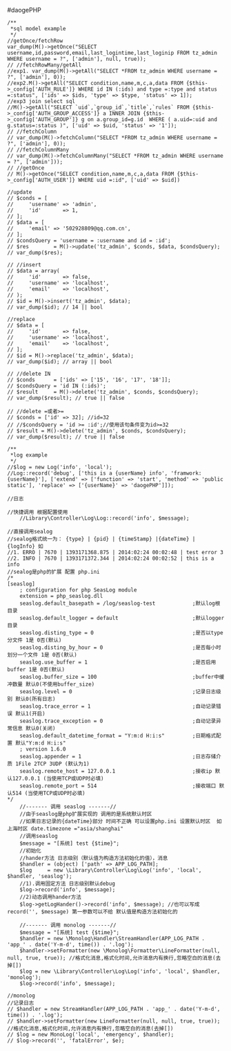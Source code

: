 #daogePHP

	/**
     *sql model example
     */
    //getOnce/fetchRow
    var_dump(M()->getOnce("SELECT username,id,password,email,last_logintime,last_loginip FROM tz_admin WHERE username = ?", ['admin'], null, true));
    // //fetchRowMany/getAll
    //exp1. var_dump(M()->getAll("SELECT *FROM tz_admin WHERE username = ?", ['admin'], 0));
    //exp2.M()->getAll("SELECT condition,name,m,c,a,data FROM {$this->_config['AUTH_RULE']} WHERE id IN (:ids) and type =:type and status =:status", ['ids' => $ids, 'type' => $type, 'status' => 1]);
    //exp3 join select sql
    //M()->getAll("SELECT `uid`,`group_id`,`title`,`rules` FROM {$this->_config['AUTH_GROUP_ACCESS']} a INNER JOIN {$this->_config['AUTH_GROUP']} g on a.group_id=g.id  WHERE ( a.uid=:uid and g.status=:status )", ['uid' => $uid, 'status' => '1']);
    // //fetchColumn
    // var_dump(M()->fetchColumn("SELECT *FROM tz_admin WHERE username = ?", ['admin'], 0));
    // //fetchColumnMany
    // var_dump(M()->fetchColumnMany("SELECT *FROM tz_admin WHERE username = ?", ['admin']));
    // //getOnce
    // M()->getOnce("SELECT condition,name,m,c,a,data FROM {$this->_config['AUTH_USER']} WHERE uid =:id", ['uid' => $uid])

    //update
    // $conds = [
    //     'username' => 'admin',
    //     'id'       => 1,
    // ];
    // $data = [
    //     'email' => '502928809@qq.com.cn',
    // ];
    // $condsQuery = 'username = :username and id = :id';
    // $res        = M()->update('tz_admin', $conds, $data, $condsQuery);
    // var_dump($res);

    // //insert
    // $data = array(
    //     'id'       => false,
    //     'username' => 'localhost',
    //     'email'    => 'localhost',
    // );
    // $id = M()->insert('tz_admin', $data);
    // var_dump($id); // 14 || bool

    //replace
    // $data = [
    //     'id'       => false,
    //     'username' => 'localhost',
    //     'email'    => 'localhost',
    // ];
    // $id = M()->replace('tz_admin', $data);
    // var_dump($id); // array || bool

    // //delete IN
    // $conds      = ['ids' => ['15', '16', '17', '18']];
    // $condsQuery = 'id IN (:ids)';
    // $result     = M()->delete('tz_admin', $conds, $condsQuery);
    // var_dump($result); // true || false

    // //delete =或者>=
    // $conds = ['id' => 32]; //id=32
    // //$condsQuery = 'id >= :id';//使用该句条件变为id>=32
    // $result = M()->delete('tz_admin', $conds, $condsQuery);
    // var_dump($result); // true || false

    /**
     *log example
     */
    //$log = new Log('info', 'local');
    //Log::record('debug', ['this is a {userName} info', 'framwork:{userName}'], ['extend' => ['function' => 'start', 'method' => 'public static'], 'replace' => ['{userName}' => 'daogePHP']]);

    //日志
    
    //快捷调用 根据配置使用
        //Library\Controller\Log\Log::record('info', $message);

    //直接调用sealog
    //sealog格式统一为： {type} | {pid} | {timeStamp} |{dateTime} | {logInfo} 如
    //1. ERRO | 7670 | 1393171368.875 | 2014:02:24 00:02:48 | test error 3 
    //2. INFO | 7670 | 1393171372.344 | 2014:02:24 00:02:52 | this is a info
    //sealog是php的扩展 配置 php.ini
    /*
    [seaslog]
        ; configuration for php SeasLog module
        extension = php_seaslog.dll
        seaslog.default_basepath = /log/seaslog-test            ;默认log根目录
        seaslog.default_logger = default                        ;默认logger目录
        seaslog.disting_type = 0                                ;是否以type分文件 1是 0否(默认)
        seaslog.disting_by_hour = 0                             ;是否每小时划分一个文件 1是 0否(默认)
        seaslog.use_buffer = 1                                  ;是否启用buffer 1是 0否(默认)
        seaslog.buffer_size = 100                               ;buffer中缓冲数量 默认0(不使用buffer_size)
        seaslog.level = 0                                       ;记录日志级别 默认0(所有日志)
        seaslog.trace_error = 1                                 ;自动记录错误 默认1(开启)
        seaslog.trace_exception = 0                             ;自动记录异常信息 默认0(关闭)
        seaslog.default_datetime_format = "Y:m:d H:i:s"         ;日期格式配置 默认"Y:m:d H:i:s"
        ; version 1.6.0
        seaslog.appender = 1                                    ;日志存储介质 1File 2TCP 3UDP (默认为1)
        seaslog.remote_host = 127.0.0.1                         ;接收ip 默认127.0.0.1 (当使用TCP或UDP时必填)
        seaslog.remote_port = 514                               ;接收端口 默认514 (当使用TCP或UDP时必填)
    */
        //------- 调用 seaslog -------//
        //由于seaslog是php扩展实现的 调用的是系统默认时区
        //如果日志记录的{dateTime}部分 时间不正确 可以设置php.ini 设置默认时区  如上海时区 date.timezone ="asia/shanghai"
        //调用seaslog
        $message = "[系统] test {$time}";
        //初始化
        //hander方法 日志级别（默认值为构造方法初始化的值），消息
        $handler = (object) ['path' => APP_LOG_PATH];
        $log     = new \Library\Controller\Log\Log('info', 'local', $handler, 'seaslog');
        //1).调用固定方法 日志级别默认debug
        $log->record('info', $message);
        //2)动态调用hander方法
        $log->getLogHander()->record('info', $message); //也可以写成record('', $message) 第一参数可以不给 默认值是构造方法初始化的

        //------- 调用 monolog -------//
        $message = "[系统] test {$time}";
        $handler = new \Monolog\Handler\StreamHandler(APP_LOG_PATH . 'app_' . date('Y-m-d', time()) . '.log');
        $handler->setFormatter(new \Monolog\Formatter\LineFormatter(null, null, true, true)); //格式化消息,格式化时间,允许消息内有换行,忽略空白的消息(去掉[])
        $log = new \Library\Controller\Log\Log('info', 'local', $handler, 'monolog');
        $log->record('info', $message);

    //monolog
    //记录日志
    // $handler = new StreamHandler(APP_LOG_PATH . 'app_' . date('Y-m-d', time()) . '.log');
    // $handler->setFormatter(new LineFormatter(null, null, true, true)); //格式化消息,格式化时间,允许消息内有换行,忽略空白的消息(去掉[])
    // $log = new MonoLog('local', 'emergency', $handler);
    // $log->record('', 'fatalError', $e);
